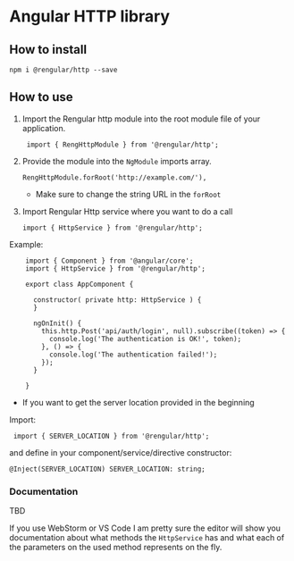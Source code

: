 # Angular HTTP library

## How to install

```npm i @rengular/http --save```

## How to use

  1. Import the Rengular http module into the root module file of your application.

          import { RengHttpModule } from '@rengular/http';

 2. Provide the module into the `NgModule` imports array.

        RengHttpModule.forRoot('http://example.com/'),
        
      * Make sure to change the string URL in the `forRoot`

 3. Import Rengular Http service where you want to do a call 

        import { HttpService } from '@rengular/http';

   Example:

        import { Component } from '@angular/core';
        import { HttpService } from '@rengular/http';
        
        export class AppComponent {
        
          constructor( private http: HttpService ) {
          }
        
          ngOnInit() {
            this.http.Post('api/auth/login', null).subscribe((token) => {
              console.log('The authentication is OK!', token);
            }, () => {
              console.log('The authentication failed!');
            });
          }
        
        }

  *  If you want to get the server location provided in the beginning
  
   Import:
   
   ``` import { SERVER_LOCATION } from '@rengular/http';```
  
   and define in your component/service/directive constructor:
  
    @Inject(SERVER_LOCATION) SERVER_LOCATION: string;

### Documentation

TBD

If you use WebStorm or VS Code I am pretty sure the editor will show you documentation about what methods the `HttpService` has and what each of the parameters on the used method represents on the fly.
